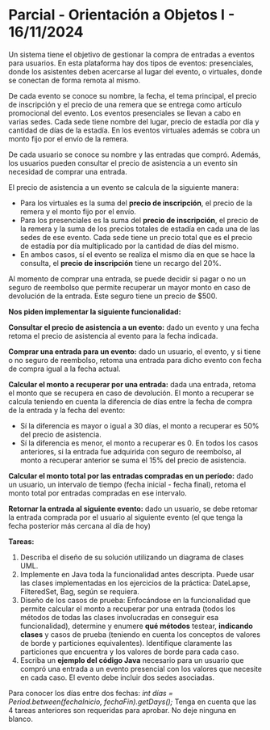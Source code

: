# Parcial - Orientación a Objetos I - 16/11/2024 
Un sistema tiene el objetivo de gestionar la compra de entradas a eventos para usuarios. 
En esta plataforma hay dos tipos de eventos: presenciales, donde los asistentes deben acercarse al lugar del evento, o virtuales, donde se conectan de forma remota al mismo. 

De cada evento se conoce su nombre, la fecha, el tema principal, el precio de inscripción y el precio de una remera que se entrega como artículo promocional del evento. 
Los eventos presenciales se llevan a cabo en varias sedes. 
Cada sede tiene nombre del lugar, precio de estadía por día y cantidad de días de la estadía. 
En los eventos virtuales además se cobra un monto fijo por el envío de la remera. 

De cada usuario se conoce su nombre y las entradas que compró. 
Además, los usuarios pueden consultar el precio de asistencia a un evento sin necesidad de comprar una entrada. 

El precio de asistencia a un evento se calcula de la siguiente manera: 
- Para los virtuales es la suma del **precio de inscripción**, el precio de la remera y el monto fijo por el envío. 
- Para los presenciales es la suma del **precio de inscripción**, el precio de la remera y la suma de los precios totales de estadía en cada una de las sedes de ese evento. Cada sede tiene un precio total que es el precio de estadía por día multiplicado por la cantidad de días del mismo. 
- En ambos casos, sí el evento se realiza el mismo día en que se hace la consulta, el **precio de inscripción** tiene un recargo del 20%. 

Al momento de comprar una entrada, se puede decidir si pagar o no un seguro de reembolso que permite recuperar un mayor monto en caso de devolución de la entrada. 
Este seguro tiene un precio de $500. 

**Nos piden implementar la siguiente funcionalidad:** 

**Consultar el precio de asistencia a un evento:** dado un evento y una fecha retoma el precio de asistencia al evento para la fecha indicada. 

**Comprar una entrada para un evento:** dado un usuario, el evento, y si tiene o no seguro de reembolso, retoma una entrada para dicho evento con fecha de compra igual a la fecha actual. 

**Calcular el monto a recuperar por una entrada:** dada una entrada, retoma el monto que se recupera en caso de devolución. 
El monto a recuperar se calcula teniendo en cuenta la diferencia de días entre la fecha de compra de la entrada y la fecha del evento: 
- Sí la diferencia es mayor o igual a 30 días, el monto a recuperar es 50% del precio de asistencia.
- Sí la diferencia es menor, el monto a recuperar es 0.
En todos los casos anteriores, si la entrada fue adquirida con seguro de reembolso, al monto a recuperar anterior se suma el 15% del precio de asistencia.

**Calcular el monto total por las entradas compradas en un período:** dado un usuario, un intervalo de tiempo (fecha inicial - fecha final), retoma el monto total por entradas compradas en ese intervalo. 

**Retornar la entrada al siguiente evento:** dado un usuario, se debe retomar la entrada comprada por el usuario al siguiente evento (el que tenga la fecha posterior más cercana al día de hoy) 

**Tareas:** 
1. Describa el diseño de su solución utilizando un diagrama de clases UML.
2. Implemente en Java toda la funcionalidad antes descripta. Puede usar las clases implementadas en los ejercicios de la práctica: DateLapse, FilteredSet, Bag, según se requiera.
3. Diseño de los casos de prueba: Enfocándose en la funcionalidad que permite calcular el monto a recuperar por una entrada (todos los métodos de todas las clases involucradas en conseguir esa funcionalidad), determine y enumere **qué métodos** testear, **indicando clases** y casos de prueba (teniendo en cuenta los conceptos de valores de borde y particiones equivalentes). Identifique claramente las particiones que encuentra y los valores de borde para cada caso.
4. Escriba un **ejemplo del código Java** necesario para un usuario que compró una entrada a un evento presencial con los valores que necesite en cada caso. El evento debe incluir dos sedes asociadas.

Para conocer los días entre dos fechas: *int días = Period.between(fechaInicio, fechaFin).getDays();*
Tenga en cuenta que las 4 tareas anteriores son requeridas para aprobar. No deje ninguna en blanco. 
